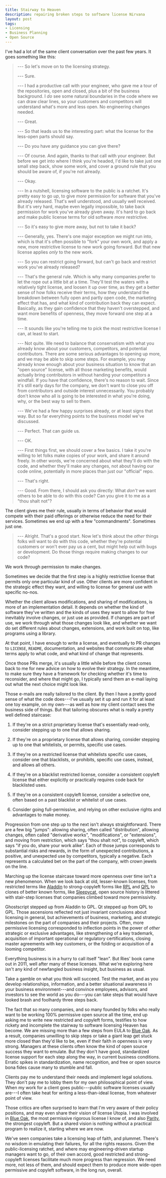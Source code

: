 ```yaml
---
title: Stairway to Heaven
description: repairing broken steps to software license Nirvana
layout: post
tags:
- Licensing
- Business Planning
- Open Source
---
```


I've had a lot of the same client conversation over the past few years.  It goes something like this:

> --- So let's move on to the licensing strategy.
>
> --- Sure.
>
> --- I had a productive call with your engineer, who gave me a tour of the repositories, open and closed, plus a bit of the business background.  I _do_ see some natural boundaries in the code where we can draw clear lines, so your customers and competitors will understand what's more and less open.  No engineering changes needed.
>
> --- Great.
>
> --- So that leads us to the interesting part: what the license for the less-open parts should say.
>
> --- Do you have any guidance you can give there?
>
> --- Of course.  And again, thanks to that call with your engineer.  But before we get into where I think you're headed, I'd like to take just one small step back, show some work, and cover a ground rule that you should be aware of, if you're not already.
>
> --- Okay.
>
> --- In a nutshell, licensing software to the public is a ratchet.  It's pretty easy to go _up_, to give _more_ permission for software that you've already released.  That's well understood, and usually well received.  But it's very hard, maybe even legally impossible, to take back permission for work you've already given away.  It's hard to go back and make public license terms for old software _more_ restrictive.
>
> --- So it's easy to give more away, but not to take it back?
>
> --- Generally, yes.  There's one major exception we might run into, which is that it's often possible to "fork" your own work, and apply a new, more restrictive license to new work going forward.  But that new license applies _only_ to the new work.
>
> --- So you can restrict going forward, but can't go back and restrict work you've already released?
>
> --- That's the general rule.  Which is why many companies prefer to let the rope out a little bit at a time.  They'll test the waters with a relatively tight license, and loosen it up over time, as they get a better sense of how folks receive their terms, how they understand the breakdown between fully open and partly open code, the marketing effect that has, and what kind of contribution back they can expect.  Basically, as they gain confidence that they haven't overstepped, and want more benefits of openness, they move forward one step at a time.
>
> --- It sounds like you're telling me to pick the most restrictive license I can, at least to start.
>
> --- Not quite.  We need to balance that conservatism with what you already know about your customers, competitors, and potential contributors.  There are some serious advantages to opening up more, and we may be able to skip some steps.  For example, you may already know enough about your business situation to know that an "open source" license, with all those marketing benefits, would actually bring contributors in without handing your competitors a windfall.  If you have that confidence, there's no reason to wait.  Since it's still early days for the company, we don't want to close you off from contributors and outside interest unnecessarily.  You probably don't know who all is going to be interested in what you're doing, why, or the best way to sell to them.
>
> --- We've had a few happy surprises already, or at least signs that way.  But so far everything points to the business model we've discussed.
>
> --- Perfect.  That can guide us.
>
> --- OK.
>
> --- First things first, we should cover a few basics.  I take it you're willing to let folks make copies of your work, and share it around freely.  In other words, we're concerned about what they'll do with the code, and whether they'll make any changes, not about having our code online, potentially in more places than just our "official" repo.
>
> --- That's right.
>
> --- Good.  From there, I should ask you directly:  What _don't_ we want others to be able to do with this code?  Can you give it to me as a "thou shalt not"?

The client gives me their rule, usually in terms of behavior that would compete with their paid offerings or otherwise reduce the need for their services.  Sometimes we end up with a few "commandments".  Sometimes just one.

> --- Alright.  That's a good start.  Now let's think about the _other_ things folks will want to do with this code, whether they're potential customers or won't ever pay us a cent, but might help out with bugs or development.  Do those things require making changes to our code?

We work through permission to make changes.

Sometimes we decide that the first step is a highly restrictive license that permits only one particular kind of use.  Other clients are more confident in the strategic effect they want, and willing to license for general use with specific no-nos.

Whether the client allows modifications, and sharing of modifications, is more of an implementation detail.  It depends on whether the kind of software they've written and the kinds of uses they want to allow for free inevitably involve changes, or just use as provided.  If changes are part of use, we work through what those changes look like, and whether we want do set different rules about changes, extensions, and work built on top, like programs using a library.

At that point, I have enough to write a license, and eventually to PR changes to `LICENSE`, `README`, documentation, and websites that communicate what terms apply to what code, and what kind of change that represents.

Once those PRs merge, it's usually a little while before the client comes back to me  for new advice on how to evolve their strategy.  In the meantime, to make sure they have a framework for checking whether it's time to reconsider, and where that might go, I typically send them an e-mail laying out what the next choice might look like.

Those e-mails are really tailored to the client.  By then I have a pretty good sense of what the code does---I've usually set it up and run it for at least one toy example, on my own---as well as how my client contact sees the business side of things.  But that tailoring obscures what is really a pretty well defined staircase:

1. If they're on a strict proprietary license that's essentially read-only, consider stepping up to one that allows sharing.

2. If they're on a proprietary license that allows sharing, consider stepping up to one that whitelists, or permits, specific use cases.

3. If they're on a restricted license that whitelists specific use cases, consider one that blacklists, or prohibits, specific use cases, instead, and allows all others.

4. If they're on a blacklist restricted license, consider a consistent copyleft license that either explicitly or practically requires code back for blacklisted uses.

5. If they're on a consistent copyleft license, consider a selective one, often based on a past blacklist or whitelist of use cases.

6. Consider going full-permissive, and relying on other exclusive rights and advantages to make money.

Progression from one step up to the next isn't always straightforward.  There are a few big "jumps": allowing sharing, often called "distribution", allowing changes, often called "derivative works", "modifications", or "extensions", and moving from restriction, which says "thou shalt not", to copyleft, which says "if you do, share your work alike".  Each of those jumps corresponds to substantial risks and rewards, in the form of unexpected contributions, a positive, and unexpected use by competitors, typically a negative.  Each represents a calculated bet on the part of the company, with crown jewels on the line.

Marching up the license staircase toward more openness over time isn't a new phenomenon.  When we look back at old, lesser-known licenses, from restricted terms like [Aladdin](https://spdx.org/licenses/Aladdin.html) to strong-copyleft forms like [RPL](https://spdx.org/licenses/RPL-1.5.html) and [QPL](https://spdx.org/licenses/QPL-1.0.html) to clones of better known forms, like [Sleepycat](https://spdx.org/licenses/Sleepycat.html), open source history is littered with stair-step licenses that companies climbed toward more permissivity.

Ghostscript stepped up from Aladdin to GPL.  Qt stepped up from QPL to GPL.  Those ascensions reflected not just invariant conclusions about licensing in general, but achievements of business, marketing, and strategic milestones on the part of companies and their projects.  Often, more permissive licensing corresponded to inflection points in the power of _other_ strategic or exclusive advantages, like strengthening of a key trademark, acquisition of important operational or regulatory certifications, closing master agreements with key customers, or the folding or acquisition of a looming competitor.

Everything business is in a hurry to call itself "lean".  But Ries' book came out in 2011, well after many of these licenses.  What we're exploring here isn't any kind of newfangled business insight, but business as usual.

Take a gamble on what you think will succeed.  Test the market, and as you develop relationships, information, and a better situational awareness in your business environment---and convince employees, advisors, and investors to see the world as you do---you can take steps that would have looked brash and foolhardy three steps back.

The fact that so many companies, and so many founded by folks who really want to be working 100% permissive open source all the time, end up asking me to write new restricted and copyleft forms, testifies to how rickety and incomplete the stairway to software licensing Heaven has become.  We are missing more than a few steps from EULA to [Blue Oak](https://blueoakcouncil.org/license/1.0.0).  As a result, companies unwilling to skip steps or take a giant leap get stuck more closed than they'd like to be, even if their faith in openness is very strong.  Managers at these clients often know the kind of open source success they want to emulate.  But they don't have good, standardized license support for each step along the way, in current business conditions.  Erratic spikes in standardization, name recognition, and free or open source bona fides cause many to stumble and fall.

Clients pay me to understand their needs and implement legal solutions.  They don't pay me to lobby them for my own philosophical point of view.  When my work for a client goes public---public software licenses usually are---I often take heat for writing a less-than-ideal license, from whatever point of view.

Those critics are often surprised to learn that I'm very aware of their policy positions, and may even share their vision of license Utopia.  I was involved in [Blue Oak](https://blueoakcouncil.org/license/1.0.0.html), the most permissive rigorous license I know of, and also [Parity](https://paritylicense.com), the strongest copyleft.  But a shared vision is nothing without a practical program to realize it, starting where we are now.

We've seen companies take a licensing leap of faith, and plummet.  There's no wisdom in emulating their failures, for all the rights reasons.  Given the public-licensing ratchet, and where may engineering-driven startup managers want to go, of their own accord, good restricted and strong-copyleft licenses facilitate much more progress than regression.  We need more, not less of them, and should expect them to produce more wide-open permissive and copyleft software, in the long run, overall.

